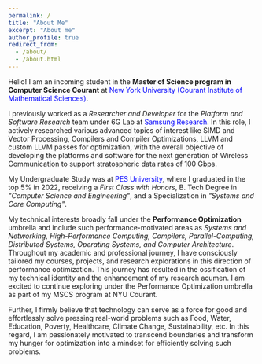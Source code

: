 ```yaml
---
permalink: /
title: "About Me"
excerpt: "About me"
author_profile: true
redirect_from: 
  - /about/
  - /about.html
---
```


<style>
  a 
  {
    color: blue;
    text-decoration: none;
  }
</style>

Hello! I am an incoming student in the **Master of Science program in Computer Science Courant** at <a style="text-decoration: none;" href="https://cs.nyu.edu/home/">New York University (Courant Institute of Mathematical Sciences)</a>.

I previously worked as a *Researcher and Developer* for the *Platform and Software Research* team under 6G Lab at <a style="text-decoration: none;" href="https://research.samsung.com/sri-b">Samsung Research</a>. In this role, I actively researched various advanced topics of interest like SIMD and Vector Processing, Compilers and Compiler Optimizations, LLVM and custom LLVM passes for optimization, with the overall objective of developing the platforms and software for the next generation of Wireless Communication to support stratospheric data rates of 100 Gbps. 

My Undergraduate Study was at <a style="text-decoration: none;" href="https://www.pes.edu">PES University</a>, where I graduated in the top 5% in 2022, receiving a *First Class with Honors*, B. Tech Degree in *"Computer Science and Engineering"*, and a Specialization in *"Systems and Core Computing"*.

My technical interests broadly fall under the **Performance Optimization** umbrella and include such performance-motivated areas as *Systems and Networking, High-Performance Computing, Compilers, Parallel-Computing, Distributed Systems, Operating Systems, and Computer Architecture*. Throughout my academic and professional journey, I have consciously tailored my courses, projects, and research explorations in this direction of performance optimization. This journey has resulted in the ossification of my technical identity and the enhancement of my research acumen. I am excited to continue exploring under the Performance Optimization umbrella as part of my MSCS program at NYU Courant.

Further, I firmly believe that technology can serve as a force for good and effortlessly solve pressing real-world problems such as Food, Water, Education, Poverty, Healthcare, Climate Change, Sustainability, etc. In this regard, I am passionately motivated to transcend boundaries and transform my hunger for optimization into a mindset for efficiently solving such problems. 